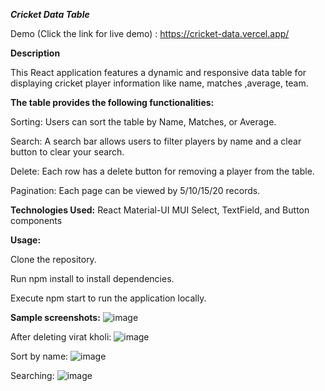   ***Cricket Data Table***

Demo (Click the link for live demo) : https://cricket-data.vercel.app/

**Description**

This React application features a dynamic and responsive data table for displaying cricket player information like name, matches ,average, team. 

**The table provides the following functionalities:**

Sorting: Users can sort the table by Name, Matches, or Average.

Search: A search bar allows users to filter players by name and a clear button to clear your search.

Delete: Each row has a delete button for removing a player from the table.

Pagination: Each page can be viewed by 5/10/15/20 records. 

**Technologies Used:**
React
Material-UI
MUI Select, TextField, and Button components

**Usage:**

Clone the repository.

Run npm install to install dependencies.

Execute npm start to run the application locally.

**Sample screenshots:**
![image](https://github.com/Chibhiraj/cricket_data/assets/77978640/13780fbc-c679-455e-8ea9-08a24317091d)

After deleting virat kholi:
![image](https://github.com/Chibhiraj/cricket_data/assets/77978640/544a629f-f2b1-454e-8efe-1d55f69c9adb)


Sort by name:
![image](https://github.com/Chibhiraj/cricket_data/assets/77978640/bd945326-9b9f-4004-ba09-f86c974baa0d)

Searching:
![image](https://github.com/Chibhiraj/cricket_data/assets/77978640/8e8ce673-1e90-49b2-87e3-bbd5cdbb4b9e)


